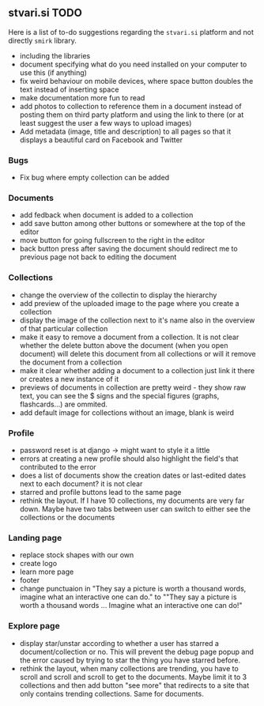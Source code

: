 ## stvari.si TODO

Here is a list of to-do suggestions regarding the `stvari.si` platform and not directly `smirk` library.

- including the libraries
- document specifying what do you need installed on your computer to use this (if anything)
- fix weird behaviour on mobile devices, where space button doubles the text instead of inserting space
- make documentation more fun to read
- add photos to collection to reference them in a document instead of posting them on third party platform and using the link to there (or at least suggest the user a few ways to upload images)
- Add metadata (image, title and description) to all pages so that it displays a beautiful card on Facebook and Twitter

### Bugs
- Fix bug where empty collection can be added

### Documents

- add fedback when document is added to a collection
- add save button among other buttons or somewhere at the top of the editor
- move button for going fullscreen to the right in the editor
- back button press after saving the document should redirect me to previous page not back to editing the document

### Collections

- change the overview of the collectin to display the hierarchy
- add preview of the uploaded image to the page where you create a collection
- display the image of the collection next to it's name also in the overview of that particular collection
- make it easy to remove a document from a collection. It is not clear whether the delete button above the document (when you open document) will delete this document from all collections or will it remove the document from a collection
- make it clear whether adding a document to a collection just link it there or creates a new instance of it
- previews of documents in collection are pretty weird - they show raw text, you can see the \$ signs and the special figures (graphs, flashcards...) are ommited.
- add default image for collections without an image, blank is weird

### Profile

- password reset is at django -> might want to style it a little
- errors at creating a new profile should also highlight the field's that contributed to the error
- does a list of documents show the creation dates or last-edited dates next to each document? it is not clear
- starred and profile buttons lead to the same page
- rethink the layout. If I have 10 collections, my documents are very far down. Maybe have two tabs between user can switch to either see the collections or the documents

### Landing page

- replace stock shapes with our own
- create logo
- learn more page
- footer
- change punctuaion in "They say a picture is worth a thousand words, imagine what an interactive one can do." to ""They say a picture is worth a thousand words ... Imagine what an interactive one can do!"

### Explore page

- display star/unstar according to whether a user has starred a document/collection or no. This will prevent the debug page popup and the error caused by trying to star the thing you have starred before.
- rethink the layout, when many collections are trending, you have to scroll and scroll and scroll to get to the documents. Maybe limit it to 3 collections and then add button "see more" that redirects to a site that only contains trending collections. Same for documents.